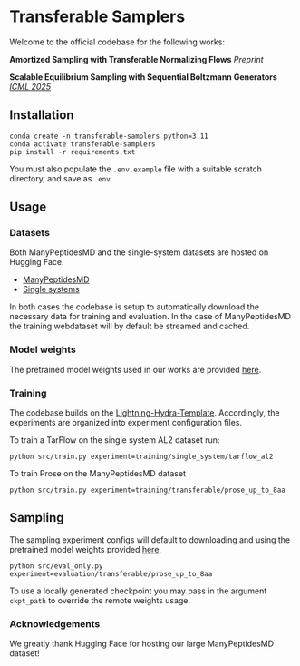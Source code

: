 # Transferable Samplers

Welcome to the official codebase for the following works:

**Amortized Sampling with Transferable Normalizing Flows** *Preprint*

**Scalable Equilibrium Sampling with Sequential Boltzmann Generators** [*ICML 2025*](https://icml.cc/virtual/2025/poster/45137)

## Installation

```
conda create -n transferable-samplers python=3.11
conda activate transferable-samplers
pip install -r requirements.txt
```

You must also populate the `.env.example` file with a suitable scratch directory, and save as `.env`.

## Usage

### Datasets

Both ManyPeptidesMD and the single-system datasets are hosted on Hugging Face.
- [ManyPeptidesMD](https://huggingface.co/datasets/transferable-samplers/many-peptides-md)
- [Single systems](https://huggingface.co/datasets/transferable-samplers/sequential-boltzmann-generators-data)

In both cases the codebase is setup to automatically download the necessary data for training and evaluation. In the case of ManyPeptidesMD the training webdataset will by default be streamed and cached.

### Model weights

The pretrained model weights used in our works are provided [here](https://huggingface.co/transferable-samplers/model-weights).

### Training

The codebase builds on the [Lightning-Hydra-Template](https://github.com/ashleve/lightning-hydra-template). Accordingly, the experiments are organized into experiment configuration files.

To train a TarFlow on the single system AL2 dataset run:

```
python src/train.py experiment=training/single_system/tarflow_al2
```

To train Prose on the ManyPeptidesMD dataset

```
python src/train.py experiment=training/transferable/prose_up_to_8aa
```

## Sampling

The sampling experiment configs will default to downloading and using the pretrained model weights provided [here](https://huggingface.co/transferable-samplers/model-weights).

```
python src/eval_only.py experiment=evaluation/transferable/prose_up_to_8aa
```

To use a locally generated checkpoint you may pass in the argument `ckpt_path` to override the remote weights usage.

### Acknowledgements

We greatly thank Hugging Face for hosting our large ManyPeptidesMD dataset!
